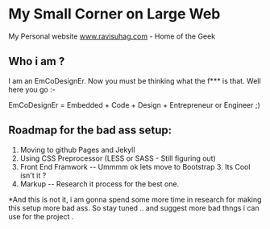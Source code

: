 My Small Corner on Large Web
============================

My Personal website www.ravisuhag.com - Home of the Geek 

## Who i am ?

I am an EmCoDesignEr. Now you must be thinking what the f*** is that. Well here you go :-

EmCoDesignEr = Embedded + Code + Design + Entrepreneur or Engineer ;)

## Roadmap for the bad ass setup: 

  1. Moving to github Pages and Jekyll
  2. Using CSS Preprocessor (LESS or SASS - Still figuring out)
  3. Front End Framwork -- Ummmm ok lets move to Bootstrap 3. Its Cool isn't it ?
  4. Markup -- Research it process for the best one.
  
*And this is not it, i am gonna spend some more time in research for making this setup more bad ass. So stay tuned .. and suggest more bad thngs i can use for the project . 
